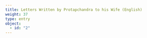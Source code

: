 ```yaml
---
title: Letters Written by Protapchandra to his Wife (English)
weight: 37
type: entry
object:
  - id: "2"
---
```


